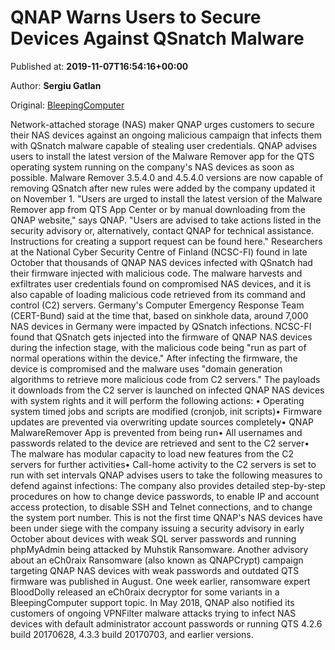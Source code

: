 
# QNAP Warns Users to Secure Devices Against QSnatch Malware

Published at: **2019-11-07T16:54:16+00:00**

Author: **Sergiu Gatlan**

Original: [BleepingComputer](https://www.bleepingcomputer.com/news/security/qnap-warns-users-to-secure-devices-against-qsnatch-malware/)

Network-attached storage (NAS) maker QNAP urges customers to secure their NAS devices against an ongoing malicious campaign that infects them with QSnatch malware capable of stealing user credentials.
QNAP advises users to install the latest version of the Malware Remover app for the QTS operating system running on the company's NAS devices as soon as possible.
Malware Remover 3.5.4.0 and 4.5.4.0 versions are now capable of removing QSnatch after new rules were added by the company updated it on November 1.
"Users are urged to install the latest version of the Malware Remover app from QTS App Center or by manual downloading from the QNAP website," says QNAP.
"Users are advised to take actions listed in the security advisory or, alternatively, contact QNAP for technical assistance. Instructions for creating a support request can be found here."
Researchers at the National Cyber Security Centre of Finland (NCSC-FI) found in late October that thousands of QNAP NAS devices infected with QSnatch had their firmware injected with malicious code.
The malware harvests and exfiltrates user credentials found on compromised NAS devices, and it is also capable of loading malicious code retrieved from its command and control (C2) servers.
Germany's Computer Emergency Response Team (CERT-Bund) said at the time that, based on sinkhole data, around 7,000 NAS devices in Germany were impacted by QSnatch infections.
NCSC-FI found that QSnatch gets injected into the firmware of QNAP NAS devices during the infection stage, with the malicious code being "run as part of normal operations within the device."
After infecting the firmware, the device is compromised and the malware uses "domain generation algorithms to retrieve more malicious code from C2 servers."
The payloads it downloads from the C2 server is launched on infected QNAP NAS devices with system rights and it will perform the following actions:
• Operating system timed jobs and scripts are modified (cronjob, init scripts)• Firmware updates are prevented via overwriting update sources completely• QNAP MalwareRemover App is prevented from being run• All usernames and passwords related to the device are retrieved and sent to the C2 server• The malware has modular capacity to load new features from the C2 servers for further activities• Call-home activity to the C2 servers is set to run with set intervals
QNAP advises users to take the following measures to defend against infections:
The company also provides detailed step-by-step procedures on how to change device passwords, to enable IP and account access protection, to disable SSH and Telnet connections, and to change the system port number.
This is not the first time QNAP's NAS devices have been under siege with the company issuing a security advisory in early October about devices with weak SQL server passwords and running phpMyAdmin being attacked by Muhstik Ransomware.
Another advisory about an eCh0raix Ransomware (also known as QNAPCrypt) campaign targeting QNAP NAS devices with weak passwords and outdated QTS firmware was published in August. One week earlier, ransomware expert BloodDolly released an eCh0raix decryptor for some variants in a BleepingComputer support topic.
In May 2018, QNAP also notified its customers of ongoing VPNFilter malware attacks trying to infect NAS devices with default administrator account passwords or running QTS 4.2.6 build 20170628, 4.3.3 build 20170703, and earlier versions.
